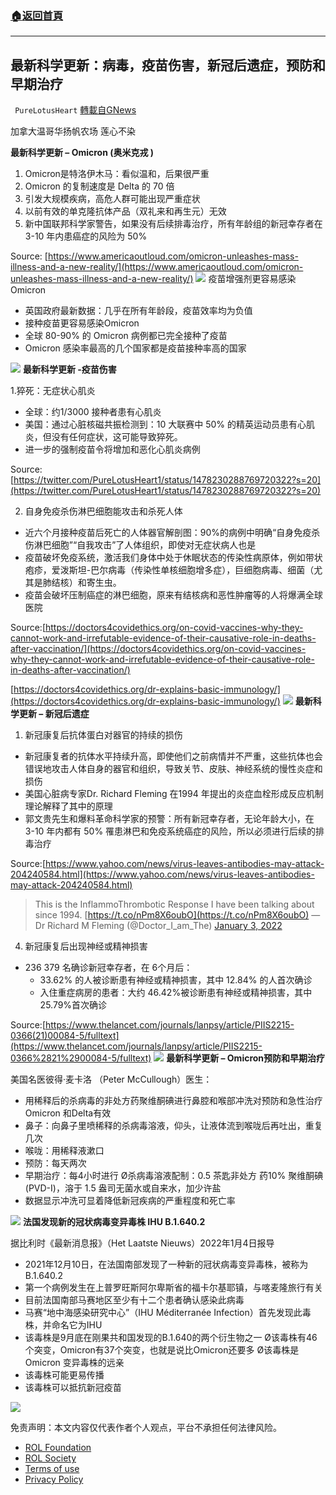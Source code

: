 ###  [:house:返回首頁](https://github.com/ourhimalayas/txt)
---


## 最新科学更新：病毒，疫苗伤害，新冠后遗症，预防和早期治疗
` PureLotusHeart` [轉載自GNews](https://gnews.org/zh-hans/1827395/)

加拿大温哥华扬帆农场 莲心不染

**最新科学更新 – Omicron (奥米克戎 )**

1. Omicron是特洛伊木马：看似温和，后果很严重
2. Omicron 的复制速度是 Delta 的 70 倍
3. 引发大规模疾病，高危人群可能出现严重症状
4. 以前有效的单克隆抗体产品（双礼来和再生元）无效
5. 新中国联邦科学家警告，如果没有后续排毒治疗，所有年龄组的新冠幸存者在 3-10 年内患癌症的风险为 50%


Source: [https://www.americaoutloud.com/omicron-unleashes-mass-illness-and-a-new-reality/](https://www.americaoutloud.com/omicron-unleashes-mass-illness-and-a-new-reality/)
![](https://assets.gnews.org/wp-content/uploads/2022/01/image-301.png)
疫苗增强剂更容易感染Omicron

- 英国政府最新数据：几乎在所有年龄段，疫苗效率均为负值
- 接种疫苗更容易感染Omicron
- 全球 80-90% 的 Omicron 病例都已完全接种了疫苗
- Omicron 感染率最高的几个国家都是疫苗接种率高的国家

![](https://assets.gnews.org/wp-content/uploads/2022/01/15.jpg)
**最新科学更新 -疫苗伤害**

1.猝死：无症状心肌炎

- 全球：约1/3000 接种者患有心肌炎
- 美国：通过心脏核磁共振检测到：10 大联赛中 50% 的精英运动员患有心肌炎，但没有任何症状，这可能导致猝死。
- 进一步的强制疫苗令将增加和恶化心肌炎病例


Source: [https://twitter.com/PureLotusHeart1/status/1478230288769720322?s=20](https://twitter.com/PureLotusHeart1/status/1478230288769720322?s=20)

2. 自身免疫杀伤淋巴细胞能攻击和杀死人体

- 近六个月接种疫苗后死亡的人体器官解剖图：90%的病例中明确“自身免疫杀伤淋巴细胞”“自我攻击”了人体组织，即使对无症状病人也是
- 疫苗破坏免疫系统，激活我们身体中处于休眠状态的传染性病原体，例如带状疱疹，爱泼斯坦-巴尔病毒（传染性单核细胞增多症），巨细胞病毒、细菌（尤其是肺结核）和寄生虫。
- 疫苗会破坏压制癌症的淋巴细胞，原来有结核病和恶性肿瘤等的人将爆满全球医院


Source:[https://doctors4covidethics.org/on-covid-vaccines-why-they-cannot-work-and-irrefutable-evidence-of-their-causative-role-in-deaths-after-vaccination/](https://doctors4covidethics.org/on-covid-vaccines-why-they-cannot-work-and-irrefutable-evidence-of-their-causative-role-in-deaths-after-vaccination/)

[https://doctors4covidethics.org/dr-explains-basic-immunology/](https://doctors4covidethics.org/dr-explains-basic-immunology/)
![](https://assets.gnews.org/wp-content/uploads/2022/01/16-1.png)
**最新科学更新 – 新冠后遗症**

1. 新冠康复后抗体蛋白对器官的持续的损伤

- 新冠康复者的抗体水平持续升高，即使他们之前病情并不严重，这些抗体也会错误地攻击人体自身的器官和组织，导致关节、皮肤、神经系统的慢性炎症和损伤
- 美国心脏病专家Dr. Richard Fleming 在1994 年提出的炎症血栓形成反应机制理论解释了其中的原理
- 郭文贵先生和爆料革命科学家的预警：所有新冠幸存者，无论年龄大小，在 3-10 年内都有 50% 罹患淋巴和免疫系统癌症的风险，所以必须进行后续的排毒治疗


Source:[https://www.yahoo.com/news/virus-leaves-antibodies-may-attack-204240584.html](https://www.yahoo.com/news/virus-leaves-antibodies-may-attack-204240584.html)



> This is the InflammoThrombotic Response I have been talking about since 1994. [https://t.co/nPm8X6oubO](https://t.co/nPm8X6oubO)
> — Dr Richard M Fleming (@Doctor\_I\_am\_The) [January 3, 2022](https://twitter.com/Doctor_I_am_The/status/1478146133448966153?ref_src=twsrc%5Etfw)



4. 新冠康复后出现神经或精神损害

- 236 379 名确诊新冠幸存者，在 6个月后：
    - 33.62% 的人被诊断患有神经或精神损害，其中 12.84% 的人首次确诊
    - 入住重症病房的患者：大约 46.42%被诊断患有神经或精神损害，其中 25.79%首次确诊


Source:[https://www.thelancet.com/journals/lanpsy/article/PIIS2215-0366(21)00084-5/fulltext](https://www.thelancet.com/journals/lanpsy/article/PIIS2215-0366%2821%2900084-5/fulltext)
![](https://assets.gnews.org/wp-content/uploads/2022/01/20.jpg)
**最新科学更新 – Omicron预防和早期治疗**

美国名医彼得·麦卡洛 （Peter McCullough）医生：

- 用稀释后的杀病毒的非处方药聚维酮碘进行鼻腔和喉部冲洗对预防和急性治疗Omicron 和Delta有效
- 鼻子：向鼻子里喷稀释的杀病毒溶液，仰头，让液体流到喉咙后再吐出，重复几次
- 喉咙：用稀释液漱口
- 预防：每天两次
- 早期治疗：每4小时进行 Ø杀病毒溶液配制：0.5 茶匙非处方 药10% 聚维酮碘 (PVD-I)，溶于 1.5 盎司无菌水或自来水，加少许盐
- 数据显示冲洗可显着降低新冠疾病的严重程度和死亡率

![](https://assets.gnews.org/wp-content/uploads/2022/01/21.jpg)
**法国发现新的冠状病毒变异毒株 IHU B.1.640.2**

据比利时《最新消息报》（Het Laatste Nieuws）2022年1月4日报导

- 2021年12月10日，在法国南部发现了一种新的冠状病毒变异毒株，被称为B.1.640.2
- 第一个病例发生在上普罗旺斯阿尔卑斯省的福卡尔基耶镇，与喀麦隆旅行有关
- 目前法国南部马赛地区至少有十二个患者确认感染此病毒
- 马赛“地中海感染研究中心”（IHU Méditerranée Infection）首先发现此毒株，并命名它为IHU
- 该毒株是9月底在刚果共和国发现的B.1.640的两个衍生物之一 Ø该毒株有46个突变，Omicron有37个突变，也就是说比Omicron还要多 Ø该毒株是 Omicron 变异毒株的远亲
- 该毒株可能更易传播
- 该毒株可以抵抗新冠疫苗

![](https://assets.gnews.org/wp-content/uploads/2022/01/19-1.png)
 

免责声明：本文内容仅代表作者个人观点，平台不承担任何法律风险。

- [ROL Foundation](https://rolfoundation.org/)
- [ROL Society](https://rolsociety.org/)
- [Terms of use](https://gnews.org/terms-of-use-3/)
- [Privacy Policy](https://gnews.org/privacy-policy/)
